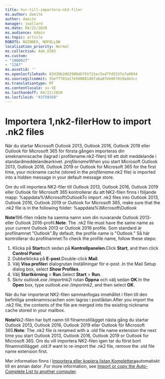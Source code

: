 ```yaml
---
title: hur-till-importera-nk2-filer
ms.author: daeite
author: daeite
manager: joallard
ms.date: 04/21/2020
ms.audience: Admin
ms.topic: article
ROBOTS: NOINDEX, NOFOLLOW
localization_priority: Normal
ms.collection: Adm_O365
ms.custom:
- "1800027"
- "1267"
ms.assetid: ''
ms.openlocfilehash: 83d30b2d62908db791f21ec5ed7fd5537e7a0944
ms.sourcegitcommit: 55eff703a17e500681d8fa6a87eb067019ade3cc
ms.translationtype: MT
ms.contentlocale: sv-SE
ms.lasthandoff: 04/22/2020
ms.locfileid: "43759350"
---
```

# <a name="how-to-import-nk2-files"></a><span data-ttu-id="23734-102">Importera 1,nk2-filer</span><span class="sxs-lookup"><span data-stu-id="23734-102">How to import .nk2 files</span></span> 

<span data-ttu-id="23734-103">När du startar Microsoft Outlook 2013, Outlook 2016, Outlook 2019 eller Outlook för Microsoft 365 för första gången importeras din smeknamnscache (lagrad i profilename.nk2-filen) till ett dolt meddelande i standardmeddelandearkivet. *profilename*</span><span class="sxs-lookup"><span data-stu-id="23734-103">When you start Microsoft Outlook 2013, Outlook 2016, Outlook 2019 or Outlook for Microsoft 365 for the first time, your nickname cache (stored in the *profilename*.nk2 file) is imported into a hidden message in your default message store.</span></span>

<span data-ttu-id="23734-104">Om du vill importera NK2-filer till Outlook 2013, Outlook 2016, Outlook 2019 eller Outlook för Microsoft 365 kontrollerar du att NK2-filen finns i följande mapp: %appdata%\Microsoft\Outlook</span><span class="sxs-lookup"><span data-stu-id="23734-104">To import .nk2 files into Outlook 2013, Outlook 2016, Outlook 2019 or Outlook for Microsoft 365, make sure that the .nk2 file is in the following folder: %appdata%\Microsoft\Outlook</span></span>

<span data-ttu-id="23734-105">**Note**196-filen måste ha samma namn som din nuvarande Outlook 2013- eller Outlook 2016-profil.</span><span class="sxs-lookup"><span data-stu-id="23734-105">**Note**: The .nk2 file must have the same name as your current Outlook 2013 or Outlook 2016 profile.</span></span> <span data-ttu-id="23734-106">Som standard är profilnamnet "Outlook".</span><span class="sxs-lookup"><span data-stu-id="23734-106">By default, the profile name is "Outlook."</span></span> <span data-ttu-id="23734-107">Så här kontrollerar du profilnamnet:</span><span class="sxs-lookup"><span data-stu-id="23734-107">To check the profile name, follow these steps:</span></span> 
1. <span data-ttu-id="23734-108">Klicka på **Start**och sedan på **Kontrollpanelen**.</span><span class="sxs-lookup"><span data-stu-id="23734-108">Click **Start**, and then click **Control Panel**.</span></span>
2. <span data-ttu-id="23734-109">Dubbelklicka på **E-post**.</span><span class="sxs-lookup"><span data-stu-id="23734-109">Double-click **Mail**.</span></span>
3. <span data-ttu-id="23734-110">Välj **Visa profiler**i dialogrutan Inställningar för e-post .</span><span class="sxs-lookup"><span data-stu-id="23734-110">In the Mail Setup dialog box, select **Show Profiles**.</span></span>
4. <span data-ttu-id="23734-111">Välj **Startkörning** > **Run**.</span><span class="sxs-lookup"><span data-stu-id="23734-111">Select **Start** > **Run**.</span></span>
5. <span data-ttu-id="23734-112">Skriv *outlook.exe /importnk2*i rutan **Öppna** och välj sedan **OK**.</span><span class="sxs-lookup"><span data-stu-id="23734-112">In the **Open** box, type *outlook.exe /importnk2*, and then select **OK**.</span></span> 

<span data-ttu-id="23734-113">När du har importerat NK2-filen sammanfogas innehållet i filen till den befintliga smeknamnscachen som lagras i postlådan.</span><span class="sxs-lookup"><span data-stu-id="23734-113">After you import the .nk2 file, the contents of the file are merged into the existing nickname cache stored in your mailbox.</span></span>

<span data-ttu-id="23734-114">**Note**Nk2-filen har bytt namn till filnamnstillägget nästa gång du startar Outlook 2013, Outlook 2016, Outlook 2019 eller Outlook för Microsoft 365.</span><span class="sxs-lookup"><span data-stu-id="23734-114">**Note**: The .nk2 file is renamed with a .old file name extension the next time you start Outlook 2013, Outlook 2016, Outlook 2019 or Outlook for Microsoft 365.</span></span> <span data-ttu-id="23734-115">Om du vill importera NK2-filen igen tar du först bort filnamnstillägget .old.</span><span class="sxs-lookup"><span data-stu-id="23734-115">If want to re-import the .nk2 file, remove the .old file name extension first.</span></span>

<span data-ttu-id="23734-116">Mer information finns i [Importera eller kopiera listan Komplettera](https://support.microsoft.com/help/2806550/how-to-import-nk2-files-into-outlook%)automatiskt till en annan dator .</span><span class="sxs-lookup"><span data-stu-id="23734-116">For more information, see [Import or copy the Auto-Complete List to another computer](https://support.microsoft.com/help/2806550/how-to-import-nk2-files-into-outlook%).</span></span>